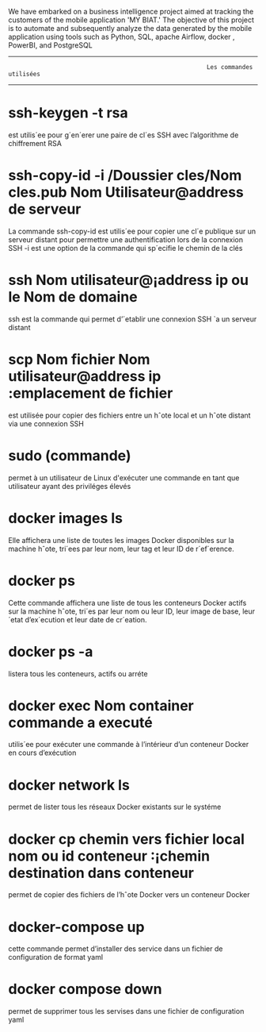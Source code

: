 We have embarked on a business intelligence project aimed at tracking the customers of the mobile application 'MY BIAT.' The objective of this project is to automate and subsequently analyze 
the data generated by the mobile application using tools such as Python, SQL, apache Airflow, docker , PowerBI, and PostgreSQL


***********************************************************************************************************************************************************************************************************
                                                            Les commandes utilisées
***********************************************************************************************************************************************************************************************************
# ssh-keygen -t rsa

est utilis´ee pour g´en´erer une paire de cl´es SSH avec l’algorithme de chiffrement RSA


# ssh-copy-id -i /Doussier cles/Nom cles.pub Nom Utilisateur@address de serveur 

La commande ssh-copy-id est utilis´ee pour copier une cl´e publique sur un serveur distant pour permettre une authentification lors de la connexion SSH
-i est une option de la commande qui sp´ecifie le chemin de la clés

 # ssh Nom utilisateur@¡address ip ou le Nom de domaine
 
 ssh est la commande qui permet d’´etablir une connexion SSH `a un serveur distant

# scp Nom fichier Nom utilisateur@address ip :emplacement de fichier

est utilisée pour copier des fichiers entre un hˆote local et un hˆote distant via une
connexion SSH


# sudo (commande)
permet à un utilisateur de Linux d'exécuter une commande en tant que utilisateur ayant des priviléges élevés

# docker images ls
Elle affichera une liste de toutes les images Docker disponibles sur la machine hˆote,
tri´ees par leur nom, leur tag et leur ID de r´ef´erence.

# docker ps
Cette commande affichera une liste de tous les conteneurs Docker actifs sur la machine
hˆote, tri´es par leur nom ou leur ID, leur image de base, leur ´etat d’ex´ecution et leur
date de cr´eation.


# docker ps -a
listera tous les conteneurs, actifs ou arréte


# docker exec Nom container commande a executé
utilis´ee pour exécuter une commande à l’intérieur d’un conteneur Docker en cours d’exécution


# docker network ls
permet de lister tous les réseaux Docker existants sur le systéme


# docker cp chemin vers fichier local nom ou id conteneur :¡chemin destination dans conteneur
permet de copier des fichiers de l’hˆote Docker vers un conteneur Docker

# docker-compose up
cette commande permet d’installer des service dans un fichier de configuration de
format yaml


# docker compose down
permet de supprimer tous les servises dans une fichier de configuration yaml
